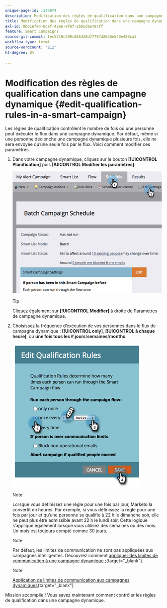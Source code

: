 ```yaml
---
unique-page-id: 1146974
description: Modification des règles de qualification dans une campagne dynamique - Documents Marketo - Documentation du produit
title: Modification des règles de qualification dans une campagne dynamique
exl-id: 8b016fe4-8caf-4266-9f8f-2b05dae78cff
feature: Smart Campaigns
source-git-commit: fec5219c599c805328d77797d2636e549e489ca5
workflow-type: tm+mt
source-wordcount: '212'
ht-degree: 0%

---
```


# Modification des règles de qualification dans une campagne dynamique {#edit-qualification-rules-in-a-smart-campaign}

Les règles de qualification contrôlent le nombre de fois où une personne peut exécuter le flux dans une campagne dynamique. Par défaut, même si une personne déclenche une campagne dynamique plusieurs fois, elle ne sera envoyée qu’une seule fois par le flux. Voici comment modifier ces paramètres.

1. Dans votre campagne dynamique, cliquez sur le bouton **[!UICONTROL Planification]** puis **[!UICONTROL Modifier les paramètres]**.

   ![](assets/edit-qualification-rules-in-a-smart-campaign-1.png)

   >[!TIP]
   >
   >Cliquez également sur **[!UICONTROL Modifier]** à droite de Paramètres de campagne dynamique.

1. Choisissez la fréquence d’exécution de vos personnes dans le flux de campagne dynamique : **[!UICONTROL only]**, **[!UICONTROL à chaque heure]**, ou **une fois tous les # jours**/**semaines**/**months**.

   ![](assets/edit-qualification-rules-in-a-smart-campaign-2.png)

   >[!NOTE]
   >
   >Lorsque vous définissez une règle pour une fois par jour, Marketo la convertit en heures. Par exemple, si vous définissez la règle pour une fois par jour et qu’une personne se qualifie à 22 h le dimanche soir, elle ne peut plus être admissible avant 22 h le lundi soir. Cette logique s’applique également lorsque vous utilisez des semaines ou des mois. Un mois est toujours compté comme 30 jours.

   >[!NOTE]
   >
   >Par défaut, les limites de communication ne sont pas appliquées aux campagnes intelligentes. Découvrez comment [appliquer des limites de communication à une campagne dynamique ;](/help/marketo/product-docs/core-marketo-concepts/smart-campaigns/using-smart-campaigns/apply-communication-limits-to-smart-campaign.md){target="_blank"}.

   >[!NOTE]
   >
   >[Application de limites de communication aux campagnes dynamiques](/help/marketo/product-docs/core-marketo-concepts/smart-campaigns/using-smart-campaigns/apply-communication-limits-to-smart-campaign.md){target="_blank"}

Mission accomplie ! Vous savez maintenant comment contrôler les règles de qualification dans une campagne dynamique.
